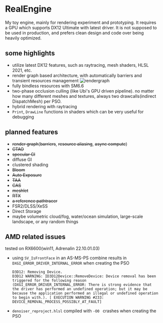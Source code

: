# RealEngine

My toy engine, mainly for rendering experiment and prototyping. 
It requires a GPU which supports DX12 Ultimate with latest driver.
It is not supposed to be used in production, and prefers clean design and code over being heavily optimized.

## some highlights

* utilize latest DX12 features, such as raytracing, mesh shaders, HLSL 2021, etc.
* render graph based architecture, with automatically barriers and transient resources management
  ![rendergraph](bin/rendergraph.svg)
* fully bindless resources with SM6.6
* two-phase occlusion culling (like Ubi's GPU driven pipeline). no matter how many different meshes and textures, always two drawcalls(indirect DispatchMesh) per PSO.
* hybrid rendering with raytracing
* `Print`, `DrawLine` functions in shaders which can be very useful for debugging

## planned features

* ~~render graph~~(~~barriers~~, ~~resource aliasing~~, ~~async compute~~)
* ~~GTAO~~
* ~~specular GI~~
* diffuse GI
* clustered shading
* ~~Bloom~~
* ~~Auto Exposure~~
* ~~TAA~~
* ~~CAS~~
* ~~meshlet~~
* ~~RTX~~
* ~~a reference pathtracer~~
* FSR2/DLSS/XeSS
* Direct Storage
* maybe  volumetric cloud/fog, water/ocean simulation, large-scale landscape, or any random things


## AMD related issues

tested on RX6600(win11, Adrenalin 22.10.01.03)

* using `SV_IsFrontFace` in an AS-MS-PS combine results in `DXGI_ERROR_DRIVER_INTERNAL_ERROR` when creating the PSO
    ```
    D3D12: Removing Device.
    D3D12 WARNING: ID3D12Device::RemoveDevice: Device removal has been triggered for the following reason (DXGI_ERROR_DRIVER_INTERNAL_ERROR: There is strong evidence that the driver has performed an undefined operation; but it may be because the application performed an illegal or undefined operation to begin with.). [ EXECUTION WARNING #233: DEVICE_REMOVAL_PROCESS_POSSIBLY_AT_FAULT]
    ```
* `denoiser_reproject.hlsl` compiled with `-O0 ` crashes when creating the PSO
